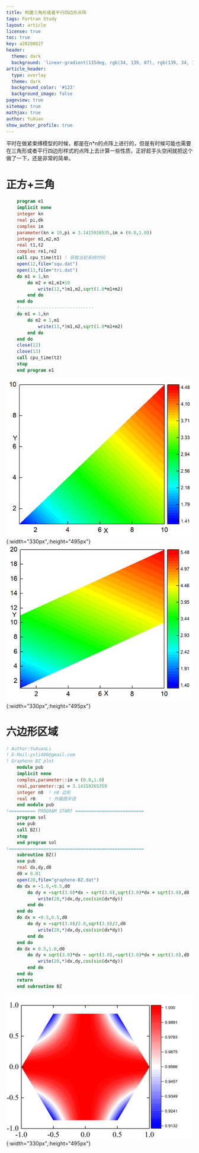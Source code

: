 ```yaml
---
title: 构建三角形或者平行四边形点阵
tags: Fortran Study
layout: article
license: true
toc: true
key: a20200827
header:
  theme: dark
  background: 'linear-gradient(135deg, rgb(34, 139, 87), rgb(139, 34, 139))'
article_header:
  type: overlay
  theme: dark
  background_color: '#123'
  background_image: false
pageview: true
sitemap: true
mathjax: true
author: YuXuan
show_author_profile: true
---
```

平时在做紧束缚模型的时候，都是在n*n的点阵上进行的，但是有时候可能也需要在三角形或者平行四边形样式的点阵上去计算一些性质，正好趁手头空闲就把这个做了一下，还是非常的简单。
<!--more-->
# 正方+三角
```fortran
	program e1
	implicit none
	integer kn
	real pi,dk
	complex im
	parameter(kn = 10,pi = 3.1415926535,im = (0.0,1.0))
	integer m1,m2,m3
	real t1,t2
	complex re1,re2
	call cpu_time(t1) ! 获取当前系统时间
	open(12,file="squ.dat")
	open(13,file="tri.dat")
	do m1 = 1,kn
		do m2 = m1,m1+10
			write(12,*)m1,m2,sqrt(1.0*m1+m2)
		end do
	end do
	!----------------------------
	do m1 = 1,kn
		do m2 = 1,m1
			write(13,*)m1,m2,sqrt(1.0*m1+m2)
		end do
	end do
	close(12)
	close(13)
	call cpu_time(t2)
	stop
	end program e1
```

![png](/assets/images/Fortran/triangle.png){:width="330px",:height="495px"}![png](/assets/images/Fortran/square.png){:width="330px",:height="495px"}

# 六边形区域
```fortran
! Author:YuXuanLi
! E-Mail:yxli406@gmail.com
! Graphene BZ plot
    module pub
    implicit none
    complex,parameter::im = (0.0,1.0) 
    real,parameter::pi = 3.14159265359
    integer n0  ! n0 边形
    real r0     ! 外接圆半径
    end module pub
!========== PROGRAM START ==========================
    program sol
    use pub
    call BZ()
    stop
    end program sol
!===================================================
    subroutine BZ()
    use pub
    real dx,dy,d0
    d0 = 0.01
    open(20,file="graphene-BZ.dat")
    do dx = -1.0,-0.5,d0
        do dy = -sqrt(3.0)*dx - sqrt(3.0),sqrt(3.0)*dx + sqrt(3.0),d0
            write(20,*)dx,dy,cos(sin(dx*dy))
        end do
    end do
    do dx = -0.5,0.5,d0
        do dy = -sqrt(3.0)/2.0,sqrt(3.0)/2,d0
            write(20,*)dx,dy,cos(sin(dx*dy))
        end do
    end do
    do dx = 0.5,1.0,d0
        do dy = sqrt(3.0)*dx - sqrt(3.0),-sqrt(3.0)*dx + sqrt(3.0),d0
            write(20,*)dx,dy,cos(sin(dx*dy))
        end do
    end do
    return  
    end subroutine BZ
```

![png](/assets/images/Fortran/honeycomb.png){:width="330px",:height="495px"}
